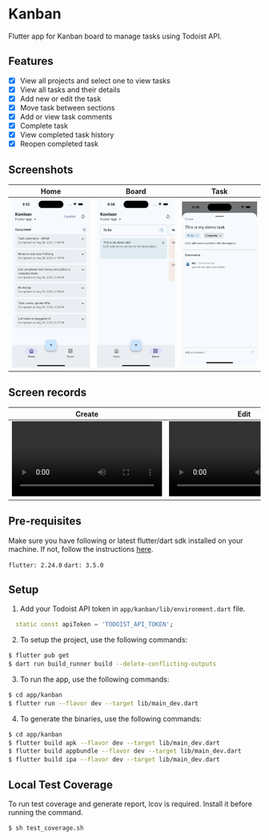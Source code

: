 # Kanban

Flutter app for Kanban board to manage tasks using Todoist API.

## Features
- [x] View all projects and select one to view tasks
- [x] View all tasks and their details
- [x] Add new or edit the task
- [x] Move task between sections
- [x] Add or view task comments
- [x] Complete task
- [x] View completed task history
- [x] Reopen completed task

## Screenshots
| Home | Board | Task |
| --- | --- | --- |
| ![home](./assets/home.png) | ![Board](./assets/board.png) | ![Task](./assets/task.png) |

## Screen records
| Create | Edit | Comment | Complete |
| --- | --- | --- | --- |
| <video src="./assets/create.mp4" controls> | <video src="./assets/edit.mp4" controls> | <video src="./assets/comment.mp4" controls> | <video src="./assets/complete.mp4" controls> |

## Pre-requisites
Make sure you have following or latest flutter/dart sdk installed on your machine. If not, follow the instructions [here](https://flutter.dev/docs/get-started/install).

`flutter: 2.24.0`
`dart: 3.5.0`

## Setup
1. Add your Todoist API token in `app/kanban/lib/environment.dart` file.

```dart
  static const apiToken = 'TODOIST_API_TOKEN';
```

2. To setup the project, use the following commands:
```sh
$ flutter pub get
$ dart run build_runner build --delete-conflicting-outputs
```

3. To run the app, use the following commands:
```sh
$ cd app/kanban
$ flutter run --flavor dev --target lib/main_dev.dart
```

4. To generate the binaries, use the following commands:
```sh
$ cd app/kanban
$ flutter build apk --flavor dev --target lib/main_dev.dart
$ flutter build appbundle --flavor dev --target lib/main_dev.dart
$ flutter build ipa --flavor dev --target lib/main_dev.dart
```

## Local Test Coverage
To run test coverage and generate report, lcov is required. Install it before running the command.
```sh
$ sh test_coverage.sh
```
